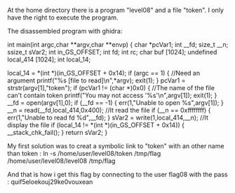 At the home directory there is a program "level08" and a file "token".
I only have the right to execute the program.

The disassembled program with ghidra:

int main(int argc,char **argv,char **envp)
{
  char *pcVar1;
  int __fd;
  size_t __n;
  ssize_t sVar2;
  int in_GS_OFFSET;
  int fd;
  int rc;
  char buf [1024];
  undefined local_414 [1024];
  int local_14;

  local_14 = *(int *)(in_GS_OFFSET + 0x14);
  if (argc == 1) {                          //Need an argument
    printf("%s [file to read]\n",*argv);
    exit(1);
  }
  pcVar1 = strstr(argv[1],"token");
  if (pcVar1 != (char *)0x0) {              //The name of the file can't contain token
    printf("You may not access \'%s\'\n",argv[1]);
    exit(1);
  }
  __fd = open(argv[1],0);
  if (__fd == -1) {
    err(1,"Unable to open %s",argv[1]);
  }
  __n = read(__fd,local_414,0x400);         //It read the file
  if (__n == 0xffffffff) {
    err(1,"Unable to read fd %d",__fd);
  }
  sVar2 = write(1,local_414,__n);           //It display the file
  if (local_14 != *(int *)(in_GS_OFFSET + 0x14)) {
    __stack_chk_fail();
  }
  return sVar2;
}

My first solution was to creat a symbolic link to "token" with an other name than token :
    ln -s /home/user/level08/token /tmp/flag
    /home/user/level08/level08 /tmp/flag

And that is how i get this flag by connecting to the user flag08 with the pass : quif5eloekouj29ke0vouxean
